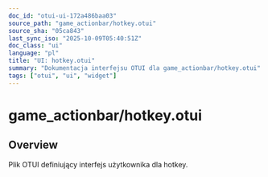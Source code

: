 ```yaml
---
doc_id: "otui-ui-172a486baa03"
source_path: "game_actionbar/hotkey.otui"
source_sha: "05ca843"
last_sync_iso: "2025-10-09T05:40:51Z"
doc_class: "ui"
language: "pl"
title: "UI: hotkey.otui"
summary: "Dokumentacja interfejsu OTUI dla game_actionbar/hotkey.otui"
tags: ["otui", "ui", "widget"]
---
```


# game_actionbar/hotkey.otui

## Overview

Plik OTUI definiujący interfejs użytkownika dla hotkey.
